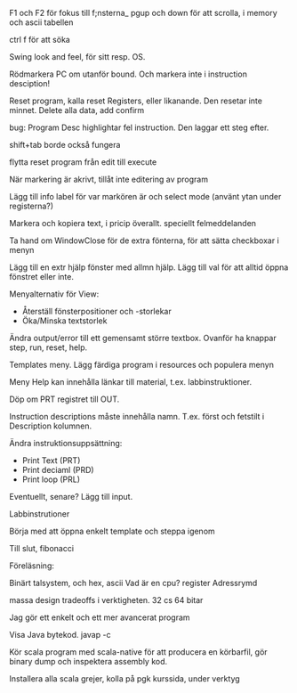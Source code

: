 F1 och F2 för fokus till f;nsterna\_ pgup och down för att scrolla, i memory och ascii tabellen

ctrl f för att söka

Swing look and feel, för sitt resp. OS.

Rödmarkera PC om utanför bound. Och markera inte i instruction desciption!

Reset program, kalla reset Registers, eller likanande. Den resetar inte minnet. Delete alla data, add confirm

bug: Program Desc highlightar fel instruction. Den laggar ett steg efter.

shift+tab borde också fungera

flytta reset program från edit till execute

När markering är akrivt, tillåt inte editering av program

Lägg till info label för var markören är och select mode (använt ytan under registerna?)

Markera och kopiera text, i pricip överallt. speciellt felmeddelanden

Ta hand om WindowClose för de extra fönterna, för att sätta checkboxar i menyn

Lägg till en extr hjälp fönster med allmn hjälp. Lägg till val för att alltid öppna fönstret eller inte.

Menyalternativ för View:

- Återställ fönsterpositioner och -storlekar
- Öka/Minska textstorlek

Ändra output/error till ett gemensamt större textbox. Ovanför ha knappar step, run, reset, help.

Templates meny. Lägg färdiga program i resources och populera menyn

Meny Help kan innehålla länkar till material, t.ex. labbinstruktioner.

Döp om PRT registret till OUT.

Instruction descriptions måste innehålla namn. T.ex. först och fetstilt i Description kolumnen.

Ändra instruktionsuppsättning:

- Print Text (PRT)
- Print deciaml (PRD)
- Print loop (PRL)

Eventuellt, senare? Lägg till input.

Labbinstrutioner

Börja med att öppna enkelt template och steppa igenom

Till slut, fibonacci

Föreläsning:

Binärt talsystem, och hex, ascii Vad är en cpu? register Adressrymd

massa design tradeoffs i verktigheten. 32 cs 64 bitar

Jag gör ett enkelt och ett mer avancerat program

Visa Java bytekod. javap -c

Kör scala program med scala-native för att producera en körbarfil, gör binary dump och inspektera assembly kod.

Installera alla scala grejer, kolla på pgk kurssida, under verktyg
